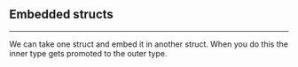 ## Embedded structs
---
We can take one struct and embed it in another struct.
When you do this the inner type gets promoted to the outer type.
